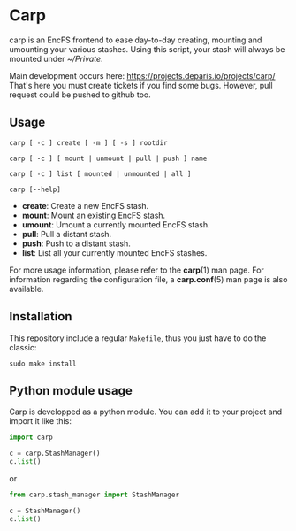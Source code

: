 # Carp

carp is an EncFS frontend to ease day-to-day creating, mounting and
umounting your various stashes. Using this script, your stash will
always be mounted under *~/Private*.

Main development occurs here: https://projects.deparis.io/projects/carp/
That's here you must create tickets if you find some bugs. However, pull
request could be pushed to github too.

## Usage

    carp [ -c ] create [ -m ] [ -s ] rootdir

    carp [ -c ] [ mount | unmount | pull | push ] name

    carp [ -c ] list [ mounted | unmounted | all ]

    carp [--help]

- **create**: Create a new EncFS stash.
- **mount**: Mount an existing EncFS stash.
- **umount**: Umount a currently mounted EncFS stash.
- **pull**: Pull a distant stash.
- **push**: Push to a distant stash.
- **list**: List all your currently mounted EncFS stashes.

For more usage information, please refer to the **carp**(1) man
page. For information regarding the configuration file, a
**carp.conf**(5) man page is also available.

## Installation

This repository include a regular `Makefile`, thus you just have to do
the classic:

    sudo make install

## Python module usage

Carp is developped as a python module. You can add it to your project
and import it like this:

```python
import carp

c = carp.StashManager()
c.list()
```

or

```python
from carp.stash_manager import StashManager

c = StashManager()
c.list()
```
